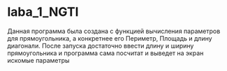# laba_1_NGTI

Данная программа была создана с функцией вычисления параметров для прямоугольника, а конкретнее его Периметр, Площадь и длину диагонали.
После запуска достаточно ввести длину и ширину прямоугольника и программа сама посчитат и выведет на экран искомые параметры
